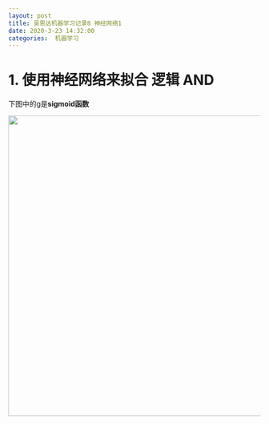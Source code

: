 ```yaml
---
layout: post
title: 吴恩达机器学习记录8 神经网络1
date: 2020-3-23 14:32:00
categories:  机器学习
---
```


<script type="text/javascript" src="http://cdn.mathjax.org/mathjax/latest/MathJax.js?config=default"></script>

# 1. 使用神经网络来拟合 逻辑 AND

下图中的g是**sigmoid函数**

<img src="https://raw.githubusercontent.com/QuietListener/quietlistener.github.io/master/images/20200326-neural-network.jpg" width="600"> 

